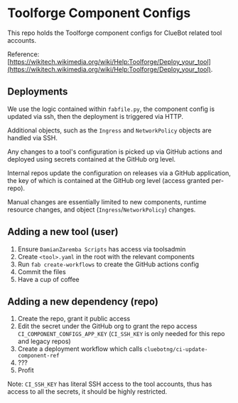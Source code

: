 # Toolforge Component Configs

This repo holds the Toolforge component configs for ClueBot related tool accounts.

Reference: [https://wikitech.wikimedia.org/wiki/Help:Toolforge/Deploy_your_tool](https://wikitech.wikimedia.org/wiki/Help:Toolforge/Deploy_your_tool).

## Deployments

We use the logic contained within `fabfile.py`, the component config is updated via ssh, then the deployment is triggered via HTTP.

Additional objects, such as the `Ingress` and `NetworkPolicy` objects are handled via SSH.

Any changes to a tool's configuration is picked up via GitHub actions and deployed using secrets contained at the GitHub org level.

Internal repos update the configuration on releases via a GitHub application, the key of which is contained at the GitHub org level (access granted per-repo).

Manual changes are essentially limited to new components, runtime resource changes, and object (`Ingress`/`NetworkPolicy`) changes.

## Adding a new tool (user)
1. Ensure `DamianZaremba Scripts` has access via toolsadmin
2. Create `<tool>.yaml` in the root with the relevant components
3. Run `fab create-workflows` to create the GitHub actions config
4. Commit the files
5. Have a cup of coffee

## Adding a new dependency (repo)
1. Create the repo, grant it public access
2. Edit the secret under the GitHub org to grant the repo access `CI_COMPONENT_CONFIGS_APP_KEY` (`CI_SSH_KEY` is only needed for this repo and legacy repos)
3. Create a deployment workflow which calls `cluebotng/ci-update-component-ref`
4. ???
5. Profit

Note: `CI_SSH_KEY` has literal SSH access to the tool accounts, thus has access to all the secrets, it should be highly restricted.

